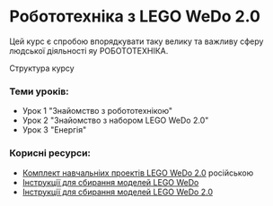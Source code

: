 # Робототехніка з LEGO WeDo 2.0

Цей курс є спробою впорядкувати таку велику та важливу сферу людської діяльності яу РОБОТОТЕХНІКА.

Структура курсу

### Теми уроків:

- Урок 1 "Знайомство з робототехнікою"
- Урок 2 "Знайомство з набором LEGO WeDo 2.0"
- Урок 3 "Енергія"

### Корисні ресурси:
- [Комплект навчальніих проектів LEGO WeDo 2.0](https://le-www-live-s.legocdn.com/sc/media/files/curriculum-previews/wedo-2/45300-curriculum-preview-ru-ee666a3a0cf169f48394907720d0ac53.pdf) російською
- [Інструкції для сбирання моделей LEGO WeDo](https://education.lego.com/ru-ru/support/wedo/building-instructions) 
- [Інструкції для сбирання моделей LEGO WeDo 2.0](https://education.lego.com/ru-ru/support/wedo-2/building-instructions) 


